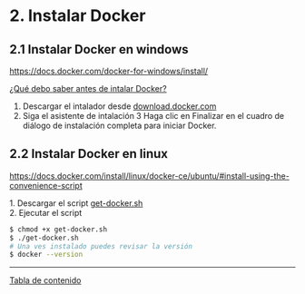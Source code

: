 # 2. Instalar Docker

## 2.1 Instalar Docker en windows
https://docs.docker.com/docker-for-windows/install/

[¿Qué debo saber antes de intalar Docker?](https://docs.docker.com/docker-for-windows/install/#what-to-know-before-you-install)

1. Descargar el intalador desde [download.docker.com](https://download.docker.com/win/stable/Docker%20for%20Windows%20Installer.exe)
2. Siga el asistente de intalación
3 Haga clic en Finalizar en el cuadro de diálogo de instalación completa para iniciar Docker.

## 2.2 Instalar Docker en linux
https://docs.docker.com/install/linux/docker-ce/ubuntu/#install-using-the-convenience-script

1\. Descargar el script [get-docker.sh](https://get.docker.com/) \
2\. Ejecutar el script
```bash
$ chmod +x get-docker.sh
$ ./get-docker.sh
# Una ves instalado puedes revisar la versión
$ docker --version
```
___
[Tabla de contenido](../README.md)